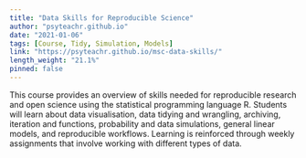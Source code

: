 ```yaml
---
title: "Data Skills for Reproducible Science"
author: "psyteachr.github.io"
date: "2021-01-06"
tags: [Course, Tidy, Simulation, Models]
link: "https://psyteachr.github.io/msc-data-skills/"
length_weight: "21.1%"
pinned: false
---
```


This course provides an overview of skills needed for reproducible research and open science using the statistical programming language R. Students will learn about data visualisation, data tidying and wrangling, archiving, iteration and functions, probability and data simulations, general linear models, and reproducible workflows. Learning is reinforced through weekly assignments that involve working with different types of data.
